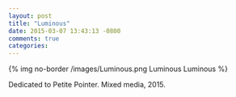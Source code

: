 ```yaml
---
layout: post
title: "Luminous"
date: 2015-03-07 13:43:13 -0800
comments: true
categories: 
---
```

{% img no-border /images/Luminous.png Luminous Luminous %}

Dedicated to Petite Pointer. Mixed media, 2015.